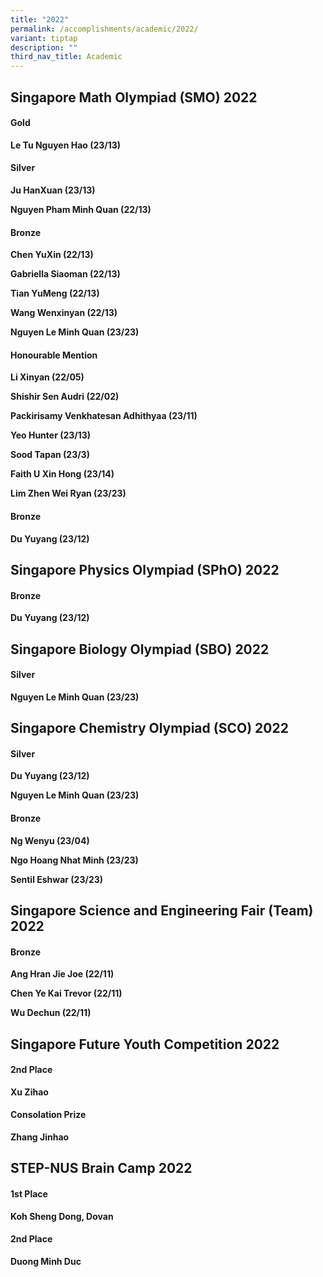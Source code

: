 ```yaml
---
title: "2022"
permalink: /accomplishments/academic/2022/
variant: tiptap
description: ""
third_nav_title: Academic
---
```

<h2>Singapore Math Olympiad (SMO) 2022</h2>
<h4>Gold</h4>
<p><strong>Le Tu Nguyen Hao (23/13)</strong>
</p>
<h4>Silver</h4>
<p><strong>Ju HanXuan (23/13)</strong>
</p>
<p><strong>Nguyen Pham Minh Quan (22/13)</strong>
</p>
<h4>Bronze</h4>
<p><strong>Chen YuXin (22/13)</strong>
</p>
<p><strong>Gabriella Siaoman (22/13)</strong>
</p>
<p><strong>Tian YuMeng (22/13)</strong>
</p>
<p><strong>Wang Wenxinyan (22/13)</strong>
</p>
<p><strong>Nguyen Le Minh Quan (23/23)</strong>
</p>
<h4>Honourable Mention</h4>
<p><strong>Li Xinyan (22/05)</strong>
</p>
<p><strong>Shishir Sen Audri (22/02)</strong>
</p>
<p><strong>Packirisamy Venkhatesan Adhithyaa (23/11)</strong>
</p>
<p><strong>Yeo Hunter (23/13)</strong>
</p>
<p><strong>Sood Tapan (23/3)</strong>
</p>
<p><strong>Faith U Xin Hong (23/14)</strong>
</p>
<p><strong>Lim Zhen Wei Ryan (23/23)</strong>
</p>
<p></p>
<p></p>
<p></p>
<p></p>
<h4>Bronze</h4>
<p><strong>Du Yuyang (23/12)</strong>
</p>
<h2>Singapore Physics Olympiad (SPhO) 2022</h2>
<h4>Bronze</h4>
<p><strong>Du Yuyang (23/12)</strong>
</p>
<p></p>
<h2>Singapore Biology Olympiad (SBO) 2022</h2>
<h4>Silver</h4>
<p><strong>Nguyen Le Minh Quan (23/23)</strong>
</p>
<p></p>
<h2>Singapore Chemistry Olympiad (SCO) 2022</h2>
<h4>Silver</h4>
<p><strong>Du Yuyang (23/12)</strong>
</p>
<p><strong>Nguyen Le Minh Quan (23/23)</strong>
</p>
<h4>Bronze</h4>
<p><strong>Ng Wenyu (23/04)</strong>
</p>
<p><strong>Ngo Hoang Nhat Minh (23/23)</strong>
</p>
<p><strong>Sentil Eshwar (23/23)</strong>
</p>
<p></p>
<h2>Singapore Science and Engineering Fair (Team) 2022</h2>
<h4>Bronze</h4>
<p><strong>Ang Hran Jie Joe (22/11)</strong>
</p>
<p><strong>Chen Ye Kai Trevor (22/11)</strong>
</p>
<p><strong>Wu Dechun (22/11)</strong>
</p>
<p></p>
<h2>Singapore Future Youth Competition 2022</h2>
<h4>2nd Place</h4>
<p><strong>Xu Zihao</strong>
</p>
<h4>Consolation Prize</h4>
<p><strong>Zhang Jinhao</strong>
</p>
<p></p>
<h2>STEP-NUS Brain Camp 2022</h2>
<h4>1st Place</h4>
<p><strong>Koh Sheng Dong, Dovan</strong>
</p>
<h4>2nd Place</h4>
<p><strong>Duong Minh Duc</strong>
</p>
<h4></h4>
<p></p>